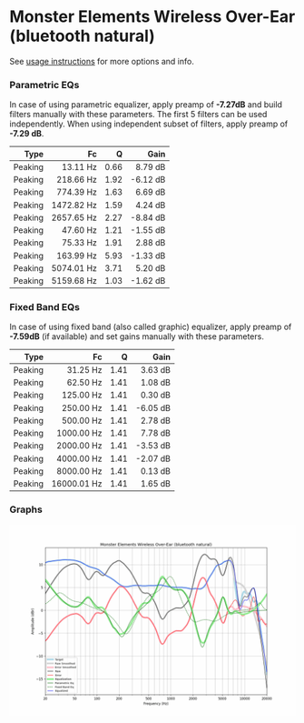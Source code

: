 # Monster Elements Wireless Over-Ear (bluetooth natural)
See [usage instructions](https://github.com/jaakkopasanen/AutoEq#usage) for more options and info.

### Parametric EQs
In case of using parametric equalizer, apply preamp of **-7.27dB** and build filters manually
with these parameters. The first 5 filters can be used independently.
When using independent subset of filters, apply preamp of **-7.29 dB**.

| Type    | Fc         |    Q | Gain     |
|--------:|-----------:|-----:|---------:|
| Peaking | 13.11 Hz   | 0.66 | 8.79 dB  |
| Peaking | 218.66 Hz  | 1.92 | -6.12 dB |
| Peaking | 774.39 Hz  | 1.63 | 6.69 dB  |
| Peaking | 1472.82 Hz | 1.59 | 4.24 dB  |
| Peaking | 2657.65 Hz | 2.27 | -8.84 dB |
| Peaking | 47.60 Hz   | 1.21 | -1.55 dB |
| Peaking | 75.33 Hz   | 1.91 | 2.88 dB  |
| Peaking | 163.99 Hz  | 5.93 | -1.33 dB |
| Peaking | 5074.01 Hz | 3.71 | 5.20 dB  |
| Peaking | 5159.68 Hz | 1.03 | -1.62 dB |

### Fixed Band EQs
In case of using fixed band (also called graphic) equalizer, apply preamp of **-7.59dB**
(if available) and set gains manually with these parameters.

| Type    | Fc          |    Q | Gain     |
|--------:|------------:|-----:|---------:|
| Peaking | 31.25 Hz    | 1.41 | 3.63 dB  |
| Peaking | 62.50 Hz    | 1.41 | 1.08 dB  |
| Peaking | 125.00 Hz   | 1.41 | 0.30 dB  |
| Peaking | 250.00 Hz   | 1.41 | -6.05 dB |
| Peaking | 500.00 Hz   | 1.41 | 2.78 dB  |
| Peaking | 1000.00 Hz  | 1.41 | 7.78 dB  |
| Peaking | 2000.00 Hz  | 1.41 | -3.53 dB |
| Peaking | 4000.00 Hz  | 1.41 | -2.07 dB |
| Peaking | 8000.00 Hz  | 1.41 | 0.13 dB  |
| Peaking | 16000.01 Hz | 1.41 | 1.65 dB  |

### Graphs
![](./Monster%20Elements%20Wireless%20Over-Ear%20(bluetooth%20natural).png)